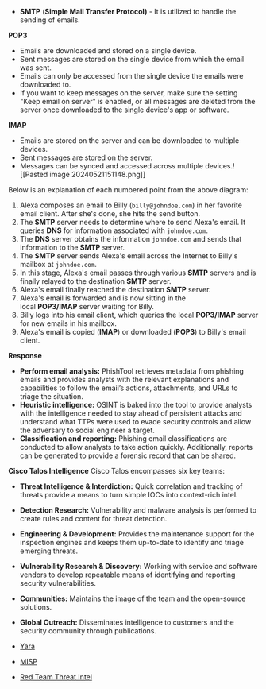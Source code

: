 - **SMTP** (**Simple Mail Transfer Protocol)** - It is utilized to handle the sending of emails. 

**POP3**

- Emails are downloaded and stored on a single device.
- Sent messages are stored on the single device from which the email was sent.
- Emails can only be accessed from the single device the emails were downloaded to.
- If you want to keep messages on the server, make sure the setting "Keep email on server" is enabled, or all messages are deleted from the server once downloaded to the single device's app or software.

**IMAP**

- Emails are stored on the server and can be downloaded to multiple devices.
- Sent messages are stored on the server.
- Messages can be synced and accessed across multiple devices.![[Pasted image 20240521151148.png]]

Below is an explanation of each numbered point from the above diagram:

1. Alexa composes an email to Billy (`billy@johndoe.com`) in her favorite email client. After she's done, she hits the send button.
2. The **SMTP** server needs to determine where to send Alexa's email. It queries **DNS** for information associated with `johndoe.com`. 
3. The **DNS** server obtains the information `johndoe.com` and sends that information to the **SMTP** server. 
4. The **SMTP** server sends Alexa's email across the Internet to Billy's mailbox at `johndoe.com`.
5. In this stage, Alexa's email passes through various **SMTP** servers and is finally relayed to the destination **SMTP** server. 
6. Alexa's email finally reached the destination **SMTP** server.
7. Alexa's email is forwarded and is now sitting in the local **POP3/IMAP** server waiting for Billy. 
8. Billy logs into his email client, which queries the local **POP3/IMAP** server for new emails in his mailbox.
9. Alexa's email is copied (**IMAP**) or downloaded (**POP3**) to Billy's email client.


**Response**
- **Perform email analysis:** PhishTool retrieves metadata from phishing emails and provides analysts with the relevant explanations and capabilities to follow the email’s actions, attachments, and URLs to triage the situation.
- **Heuristic intelligence:** OSINT is baked into the tool to provide analysts with the intelligence needed to stay ahead of persistent attacks and understand what TTPs were used to evade security controls and allow the adversary to social engineer a target.
- **Classification and reporting:** Phishing email classifications are conducted to allow analysts to take action quickly. Additionally, reports can be generated to provide a forensic record that can be shared.


**Cisco Talos Intelligence**
Cisco Talos encompasses six key teams:

- **Threat Intelligence & Interdiction:** Quick correlation and tracking of threats provide a means to turn simple IOCs into context-rich intel.
- **Detection Research:** Vulnerability and malware analysis is performed to create rules and content for threat detection.
- **Engineering & Development:** Provides the maintenance support for the inspection engines and keeps them up-to-date to identify and triage emerging threats.
- **Vulnerability Research & Discovery:** Working with service and software vendors to develop repeatable means of identifying and reporting security vulnerabilities.
- **Communities:** Maintains the image of the team and the open-source solutions.
- **Global Outreach:** Disseminates intelligence to customers and the security community through publications.

- [Yara](https://tryhackme.com/room/yara)
- [MISP](https://tryhackme.com/room/misp)
- [Red Team Threat Intel](https://tryhackme.com/room/redteamthreatintel)